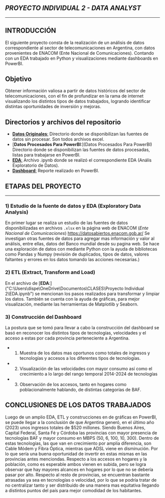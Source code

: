 ## **_PROYECTO INDIVIDUAL 2 - DATA ANALYST_**

---

## **INTRODUCCIÓN**

El siguiente proyecto consta de la realización de un análisis de datos correspondiente al sector de telecomunicaciones en Argentina, con datos provenientes de ENACOM (Ente Nacional de Comunicaciones). Contando con un EDA trabajado en Python y visualizaciones mediante dashboards en PowerBI.

## **Objetivo**

Obtener información valiosa a partir de datos históricos del sector de telecomunicaciones, con el fin de profundizar en la rama de internet visualizando los distintos tipos de datos trabajados, logrando identificar distintas oportunidades de inversión y mejoras.

## **Directorios y archivos del repositorio**

- [**Datos Originales**:](Datos) Directorio donde se disponibilizan las fuentes de datos sin procesar. Son todos archivos excel.
- [**Datos Procesados Para PowerBI**:](Datos Procesados Para PowerBI) Directorio donde se disponibilizan las fuentes de datos procesadas, listas para trabajarse en PowerBI.
- [**EDA**:](EDA.ipynb) Archivo .ipynb donde se realizó el correspondiente EDA (Anális Exploratorio de Datos).
- [**Dashboard**:](PowerBI_ProyectoIndividual2.pbix) Reporte realizado en PowerBI.

## **ETAPAS DEL PROYECTO**

---

### **1) Estudio de la fuente de datos y EDA (Exploratory Data Analysis)**

En primer lugar se realiza un estudio de las fuentes de datos disponibilizadas en archivos `.xlsx` en la página web de ENACOM (_Ente Nacional de Comunicaciones_) https://datosabiertos.enacom.gob.ar/
Se investigan otras fuentes de datos para agregar mas información y valor al análisis, entre ellas, datos del Banco mundial desde su pagina web.
Se hace una exploración de datos con mediante Python con la ayuda de bibliotecas como Pandas y Numpy (revisión de duplicados, tipos de datos, valores faltantes y errores en los datos tomando las acciones necesarias.)

### **2) ETL (Extract, Transform and Load)**

En el archivo de [**EDA**:]("C:\Users\dispe\OneDrive\Documentos\CLASES\Proyecto Individual 2\EDA.ipynb") se mencionan los pasos realizados para transformar y limpiar los datos. También se cuenta con la ayuda de gráficas, para mejor visualización, mediante las herramientas de Matplotlib y Seaborn.

### **3) Construcción del Dashboard**

La postura que se tomó para llevar a cabo la construcción del dashboard se basó en reconocer los distintos tipos de tecnologías, velocidades y el acceso a estas por cada provincia perteneciente a Argentina.

- 1) Muestra de los datos mas oportunos como totales de ingresos y tecnologías y accesos a los diferentes tipos de tecnologías.
- 2) Visualización de las velocidades con mayor consumo así como el crecimiento a lo largo del rango temporal 2014-2024 de tecnologías
- 3) Observación de los accesos, tanto en hogares como poblacionalmente hablando, de distintas categorías de BAF.

## **CONCLUSIONES DE LOS DATOS TRABAJADOS**

Luego de un amplio EDA, ETL y construcciones en de gráficas en PowerBI, se puede llegar a la conclusión de que Argentina generó, en el último año (2023) unos ingresos totales de $520 millones. Siendo Buenos Aires, Capital Federal, Santa Fé y Córdoba las provincias con mayor presencia de tecnologías BAF y mayor consumo en MBPS (50, 6, 100, 10, 300). 
Dentro de estas tecnologías, las que van en crecimiento por amplia diferencia, son Cable Módem y Fibra Óptica, mientras que ADSL viene en disminución. Por lo que sería una buena oportunidad de invertir en estas mismas en las provincias antes menciondas.
Respecto a los accesos en hogares y la población, como es esperable ambos vienen en subida, pero se logra observar que hay mayores alcances en hogares por lo que no se debería pasar por alto. 
Respecto al resto de provincias, se encuentran bastante atrasadas ya sea en tecnologías o velocidad, por lo que se podría tratar de no centralizar tanto y ser distribuido de una manera mas equitativa llegando a distintos puntos del país para mejor comodidad de los habitantes.
